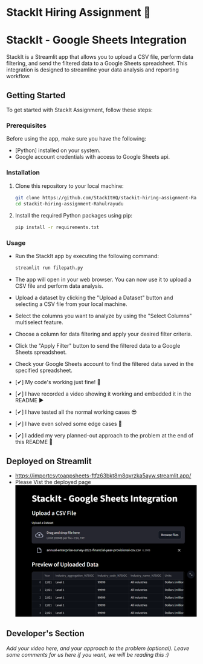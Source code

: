 # StackIt Hiring Assignment 🚀


# StackIt - Google Sheets Integration

StackIt is a Streamlit app that allows you to upload a CSV file, perform data filtering, and send the filtered data to a Google Sheets spreadsheet. This integration is designed to streamline your data analysis and reporting workflow.

## Getting Started

To get started with StackIt Assignment, follow these steps:

### Prerequisites

Before using the app, make sure you have the following:

- [Python] installed on your system.
- Google account credentials with access to Google Sheets api.

### Installation

1. Clone this repository to your local machine:

   ```bash
   git clone https://github.com/StackItHQ/stackit-hiring-assignment-Rahulrayudu.git
   cd stackit-hiring-assignment-Rahulrayudu
   ```

2. Install the required Python packages using pip:
   
   ```bash
   pip install -r requirements.txt
   ```


### Usage
  - Run the StackIt app by executing the following command:
    ```bash 
    streamlit run filepath.py
    ```
  - The app will open in your web browser. You can now use it to upload a CSV file and perform data analysis.
  - Upload a dataset by clicking the "Upload a Dataset" button and selecting a CSV file from your local machine.
  - Select the columns you want to analyze by using the "Select Columns" multiselect feature.
  - Choose a column for data filtering and apply your desired filter criteria.
  - Click the "Apply Filter" button to send the filtered data to a Google Sheets spreadsheet.
  - Check your Google Sheets account to find the filtered data saved in the specified spreadsheet.


- [✔] My code's working just fine! 🥳
- [✔] I have recorded a video showing it working and embedded it in the README ▶️
- [✔] I have tested all the normal working cases 😎
- [✔] I have even solved some edge cases 💪
- [✔] I added my very planned-out approach to the problem at the end of this README 📜

## Deployed on Streamlit
 - https://importcsvtoappsheets-ftfz63bkt8m8qvrzka5ayw.streamlit.app/
 - Please Vist the deployed page 
  ![Working](./working_video/IMG1.png)


## Developer's Section
*Add your video here, and your approach to the problem (optional). Leave some comments for us here if you want, we will be reading this :)*
